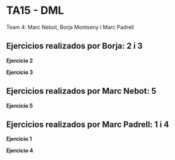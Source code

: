 # TA15 - DML
Team 4: Marc Nebot, Borja Montseny i Marc Padrell

## Ejercicios realizados por Borja: 2 i 3

**Ejercicio 2**



**Ejercicio 3**



## Ejercicios realizados por Marc Nebot: 5

**Ejercicio 5**



## Ejercicios realizados por Marc Padrell: 1 i 4

**Ejercicio 1**



**Ejercicio 4**


